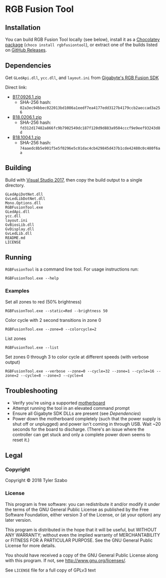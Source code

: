 # RGB Fusion Tool

## Installation

You can build RGB Fusion Tool locally (see below), install it as a [Chocolatey package](https://chocolatey.org/packages/rgbfusiontool
) (`choco install rgbfusiontool`), or extract one of the builds listed on [GitHub Releases](https://github.com/tylerszabo/RGB-Fusion-Tool/releases).

## Dependencies

Get `GLedApi.dll`, `ycc.dll`, and `layout.ini` from [Gigabyte's RGB Fusion SDK](https://www.gigabyte.com/mb/rgb/sdk)

Direct link:
- [B17.0926.1.zip](https://www.gigabyte.com/WebPage/332/images/B17.0926.1.zip)
  - SHA-256 hash: `02a3ec94bbec022013bd1086a1eedf7ea4177edd3127b4179ccb2aeccad3a256`
- [B18.0206.1.zip](https://www.gigabyte.com/WebPage/332/images/B18.0206.1.zip)
  - SHA-256 hash: `fd312d17482a866fc9b7902549dc187f120d9d883a9504cccf9e9eef93243d8d`
- [B18.1004.1.zip](https://www.gigabyte.com/WebPage/332/images/B18.1004.1.zip)
  - SHA-256 hash: `74aaedc8b5e901f5e5f0296e5c01dac4cb429845d437b1cde42480c0c480f6aa`

## Building

Build with [Visual Studio 2017](https://www.visualstudio.com/downloads/), then copy the build output to a single directory.

```
GLedApiDotNet.dll
GvLedLibDotNet.dll
Mono.Options.dll
RGBFusionTool.exe
GLedApi.dll
ycc.dll
layout.ini
GvBiosLib.dll
GvDisplay.dll
GvLedLib.dll
README.md
LICENSE
```

## Running

`RGBFusionTool` is a command line tool. For usage instructions run:

```
RGBFusionTool.exe --help
```

### Examples

Set all zones to red (50% brightness)

```
RGBFusionTool.exe --static=Red --brightness 50
```

Color cycle with 2 second transitions in zone 0

```
RGBFusionTool.exe --zone=0 --colorcycle=2
```

List zones

```
RGBFusionTool.exe --list
```

Set zones 0 through 3 to color cycle at different speeds (with verbose output)

```
RGBFusionTool.exe --verbose --zone=0 --cycle=32 --zone=1 --cycle=16 --zone=2 --cycle=8 --zone=3 --cycle=4
```

## Troubleshooting

- Verify you're using a supported [motherboard](https://www.gigabyte.com/mb/rgb/)
- Attempt running the tool in an elevated command prompt
- Ensure all Gigabyte SDK DLLs are present (see *Dependencies*)
- Power down the motherboard completely (such that the power supply is shut off or unplugged) and power isn't coming in through USB. Wait ~20 seconds for the board to discharge. (There's an issue where the controller can get stuck and only a complete power down seems to reset it.)

## Legal

### Copyright

Copyright © 2018 Tyler Szabo

### License

This program is free software: you can redistribute it and/or modify it under the terms of the GNU General Public License as published by the Free Software Foundation, either version 3 of the License, or (at your option) any later version.

This program is distributed in the hope that it will be useful, but WITHOUT ANY WARRANTY; without even the implied warranty of  MERCHANTABILITY or FITNESS FOR A PARTICULAR PURPOSE. See the GNU General Public License for more details.

You should have received a copy of the GNU General Public License along with this program.  If not, see <http://www.gnu.org/licenses/>.

See `LICENSE` file for a full copy of GPLv3 text
